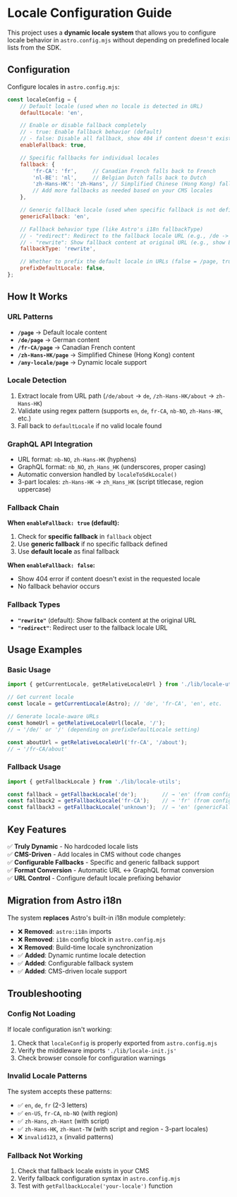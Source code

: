# Locale Configuration Guide

This project uses a **dynamic locale system** that allows you to configure locale behavior in `astro.config.mjs` without depending on predefined locale lists from the SDK.

## Configuration

Configure locales in `astro.config.mjs`:

```javascript
const localeConfig = {
    // Default locale (used when no locale is detected in URL)
    defaultLocale: 'en',

    // Enable or disable fallback completely
    // - true: Enable fallback behavior (default)
    // - false: Disable all fallback, show 404 if content doesn't exist in requested locale
    enableFallback: true,

    // Specific fallbacks for individual locales
    fallback: {
        'fr-CA': 'fr',     // Canadian French falls back to French
        'nl-BE': 'nl',     // Belgian Dutch falls back to Dutch
        'zh-Hans-HK': 'zh-Hans', // Simplified Chinese (Hong Kong) falls back to Simplified Chinese
        // Add more fallbacks as needed based on your CMS locales
    },

    // Generic fallback locale (used when specific fallback is not defined)
    genericFallback: 'en',

    // Fallback behavior type (like Astro's i18n fallbackType)
    // - "redirect": Redirect to the fallback locale URL (e.g., /de -> /en)
    // - "rewrite": Show fallback content at original URL (e.g., show English content at /de)
    fallbackType: 'rewrite',

    // Whether to prefix the default locale in URLs (false = /page, true = /en/page)
    prefixDefaultLocale: false,
};
```

## How It Works

### URL Patterns
- **`/page`** → Default locale content
- **`/de/page`** → German content  
- **`/fr-CA/page`** → Canadian French content
- **`/zh-Hans-HK/page`** → Simplified Chinese (Hong Kong) content
- **`/any-locale/page`** → Dynamic locale support

### Locale Detection
1. Extract locale from URL path (`/de/about` → `de`, `/zh-Hans-HK/about` → `zh-Hans-HK`)
2. Validate using regex pattern (supports `en`, `de`, `fr-CA`, `nb-NO`, `zh-Hans-HK`, etc.)
3. Fall back to `defaultLocale` if no valid locale found

### GraphQL API Integration  
- URL format: `nb-NO`, `zh-Hans-HK` (hyphens)
- GraphQL format: `nb_NO`, `zh_Hans_HK` (underscores, proper casing)
- Automatic conversion handled by `localeToSdkLocale()`
- 3-part locales: `zh-Hans-HK` → `zh_Hans_HK` (script titlecase, region uppercase)

### Fallback Chain
**When `enableFallback: true` (default):**
1. Check for **specific fallback** in `fallback` object
2. Use **generic fallback** if no specific fallback defined
3. Use **default locale** as final fallback

**When `enableFallback: false`:**
- Show 404 error if content doesn't exist in the requested locale
- No fallback behavior occurs

### Fallback Types
- **`"rewrite"`** (default): Show fallback content at the original URL
- **`"redirect"`**: Redirect user to the fallback locale URL

## Usage Examples

### Basic Usage
```javascript
import { getCurrentLocale, getRelativeLocaleUrl } from './lib/locale-utils';

// Get current locale
const locale = getCurrentLocale(Astro); // 'de', 'fr-CA', 'en', etc.

// Generate locale-aware URLs  
const homeUrl = getRelativeLocaleUrl(locale, '/'); 
// → '/de/' or '/' (depending on prefixDefaultLocale setting)

const aboutUrl = getRelativeLocaleUrl('fr-CA', '/about');
// → '/fr-CA/about'
```

### Fallback Usage
```javascript
import { getFallbackLocale } from './lib/locale-utils';

const fallback = getFallbackLocale('de');        // → 'en' (from config)
const fallback2 = getFallbackLocale('fr-CA');    // → 'fr' (from config)  
const fallback3 = getFallbackLocale('unknown');  // → 'en' (genericFallback)
```

## Key Features

✅ **Truly Dynamic** - No hardcoded locale lists  
✅ **CMS-Driven** - Add locales in CMS without code changes  
✅ **Configurable Fallbacks** - Specific and generic fallback support  
✅ **Format Conversion** - Automatic URL ↔ GraphQL format conversion  
✅ **URL Control** - Configure default locale prefixing behavior  

## Migration from Astro i18n

The system **replaces** Astro's built-in i18n module completely:

- ❌ **Removed**: `astro:i18n` imports
- ❌ **Removed**: `i18n` config block in `astro.config.mjs` 
- ❌ **Removed**: Build-time locale synchronization
- ✅ **Added**: Dynamic runtime locale detection
- ✅ **Added**: Configurable fallback system
- ✅ **Added**: CMS-driven locale support

## Troubleshooting

### Config Not Loading
If locale configuration isn't working:
1. Check that `localeConfig` is properly exported from `astro.config.mjs`
2. Verify the middleware imports `'./lib/locale-init.js'`
3. Check browser console for configuration warnings

### Invalid Locale Patterns
The system accepts these patterns:
- ✅ `en`, `de`, `fr` (2-3 letters)
- ✅ `en-US`, `fr-CA`, `nb-NO` (with region)
- ✅ `zh-Hans`, `zh-Hant` (with script)
- ✅ `zh-Hans-HK`, `zh-Hant-TW` (with script and region - 3-part locales)
- ❌ `invalid123`, `x` (invalid patterns)

### Fallback Not Working
1. Check that fallback locale exists in your CMS
2. Verify fallback configuration syntax in `astro.config.mjs`
3. Test with `getFallbackLocale('your-locale')` function